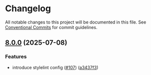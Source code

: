 # Changelog

All notable changes to this project will be documented in this file.
See [Conventional Commits](https://conventionalcommits.org) for commit guidelines.

## [8.0.0](https://github.com/TrigenSoftware/scripts/compare/v8.0.0-alpha.34...v8.0.0) (2025-07-08)

### Features

* introduce stylelint config ([#107](https://github.com/TrigenSoftware/scripts/issues/107)) ([a3437f3](https://github.com/TrigenSoftware/scripts/commit/a3437f3f375b5e6c5bd6e904c58cefd9b13ce698))
